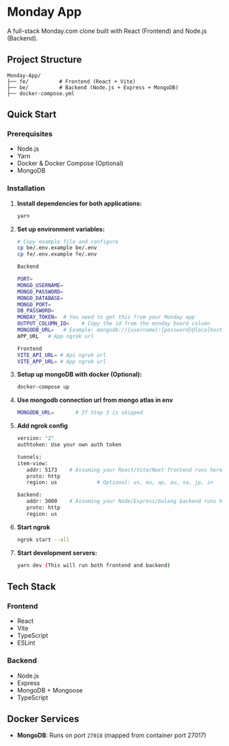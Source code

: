 # Monday App

A full-stack Monday.com clone built with React (Frontend) and Node.js (Backend).

## Project Structure

```
Monday-App/
├── fe/          # Frontend (React + Vite)
├── be/          # Backend (Node.js + Express + MongoDB)
├── docker-compose.yml
```

## Quick Start

### Prerequisites
- Node.js
- Yarn
- Docker & Docker Compose (Optional)
- MongoDB

### Installation

1. **Install dependencies for both applications:**
   ```bash
   yarn 
   ```

2. **Set up environment variables:**
   ```bash
   # Copy example file and configure 
   cp be/.env.example be/.env 
   cp fe/.env.example fe/.env

   Backend

   PORT=
   MONGO_USERNAME=
   MONGO_PASSWORD=
   MONGO_DATABASE=
   MONGO_PORT=
   DB_PASSWORD=
   MONDAY_TOKEN=  # You need to get this from your Monday app 
   OUTPUT_COLUMN_ID=    # Copy the id from the monday board column
   MONGODB_URL=   # Example: mongodb://{username}:{password}@localhost:27018/{database}?authSource=admin  or connection string from mongo atlas
   APP_URL   # App ngrok url 

   Frontend
   VITE_API_URL= # Api ngrok url 
   VITE_APP_URL= # App ngrok url 

   ```


3. **Setup up mongoDB with docker (Optional):**
   ```bash
   docker-compose up 
   ```

4. **Use mongodb connection url from mongo atlas in env**
   ```bash
   MONGODB_URL=       # If Step 3 is skipped
   ```

4. **Add ngrok config**
   ```bash
   version: "2"
   authtoken: Use your own auth token

   tunnels:
   item-view:
      addr: 5173    # Assuming your React/Vite/Next frontend runs here
      proto: http
      region: us             # Optional: us, eu, ap, au, sa, jp, in

   backend:
      addr: 3000    # Assuming your Node/Express/Golang backend runs here
      proto: http
      region: us
   ```

5. **Start ngrok**
   ```bash
   ngrok start --all
   ```


6. **Start development servers:**
   ```bash
   yarn dev (This will run both frontend and backend)
   ```

## Tech Stack

### Frontend
- React 
- Vite
- TypeScript
- ESLint

### Backend
- Node.js
- Express
- MongoDB + Mongoose
- TypeScript


## Docker Services
- **MongoDB**: Runs on port `27018` (mapped from container port 27017)


